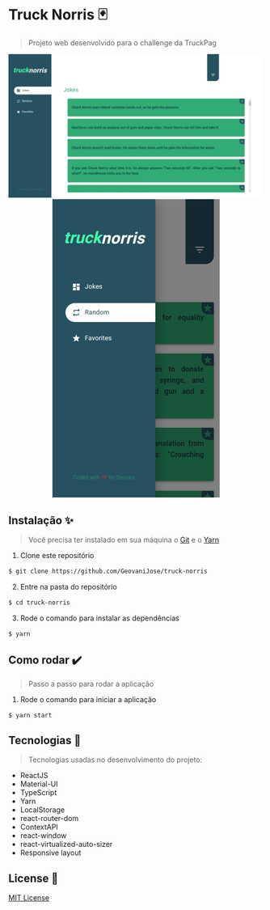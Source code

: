 # Truck Norris :black_joker:
 > Projeto web desenvolvido para o challenge da TruckPag

<div align="center">
  <a href="https://truck-norris.geovani.dev.br">
    <img src="./src/assets/snapshot.png" alt="#truck-norris" />
  </a>
</div>

<div align="center">
  <a href="https://truck-norris.geovani.dev.br">
    <img src="./src/assets/snapshot-device.png" alt="#truck-norris" />
  </a>
</div>

## Instalação :sparkles:
> Você precisa ter instalado em sua máquina o [Git](https://git-scm.com) e o [Yarn](https://yarnpkg.com/)
1. Clone este repositório
```bash
$ git clone https://github.com/GeovaniJose/truck-norris
```

2. Entre na pasta do repositório
```bash
$ cd truck-norris
```

3. Rode o comando para instalar as dependências
```bash
$ yarn
```

## Como rodar :heavy_check_mark:
> Passo a passo para rodar a aplicação
1. Rode o comando para iniciar a aplicação
```bash
$ yarn start
```

## Tecnologias :wrench:
> Tecnologias usadas no desenvolvimento do projeto:
- ReactJS
- Material-UI
- TypeScript
- Yarn
- LocalStorage
- react-router-dom
- ContextAPI
- react-window
- react-virtualized-auto-sizer
- Responsive layout

## License :page_facing_up:
[MIT License](LICENSE)
